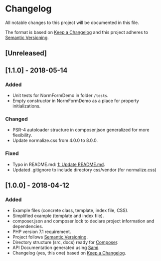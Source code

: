 # Changelog
All notable changes to this project will be documented in this file.

The format is based on [Keep a Changelog](http://keepachangelog.com/en/1.0.0/)
and this project adheres to [Semantic Versioning](http://semver.org/spec/v2.0.0.html).

## [Unreleased]

## [1.1.0] - 2018-05-14
### Added
- Unit tests for NormFormDemo in folder ``/tests``.
- Empty constructor in NormFormDemo as a place for property initializations.

### Changed
- PSR-4 autoloader structure in composer.json generalized for more flexibility.
- Update normalize.css from 4.0.0 to 8.0.0.

### Fixed
- Typo in README.md: [1: Update README.md](https://github.com/Digital-Media/normform-skeleton/pull/1).
- Updated .gitignore to include directory css/vendor (for normalize.css)

## [1.0.0] - 2018-04-12
### Added
- Example files (concrete class, template, index file, CSS).
- Simplified example (template and index file).
- composer.json and composer.lock to declare project information and dependencies.
- PHP version 7.1 requirement.
- Project follows [Semantic Versioning](http://semver.org/spec/v2.0.0.html).
- Directory structure (src, docs) ready for [Composer](https://getcomposer.org/).
- API Documentation generated using [Sami](https://github.com/FriendsOfPHP/Sami). 
- Changelog (yes, this one) based on [Keep a Changelog](http://keepachangelog.com/en/1.0.0/).
